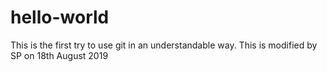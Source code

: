 # hello-world
This is the first try to use git in an understandable way. This is modified by SP on 18th August 2019
